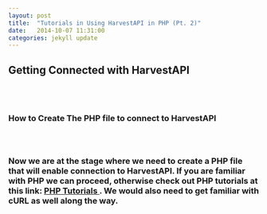 ```yaml
---
layout: post
title:  "Tutorials in Using HarvestAPI in PHP (Pt. 2)"
date:   2014-10-07 11:31:00
categories: jekyll update
---
```


<h2> Getting Connected with HarvestAPI </h2>
<br/><br/>

<h3> <b> How to Create The PHP file to connect to HarvestAPI </b> <h3> <br /> 

<h3> Now we are at the stage where we need to create a PHP file that will enable connection to HarvestAPI. 
	  If you are familiar with PHP we can proceed, otherwise check out PHP tutorials at this link: 
	  <a href="http://www.tutorialspoint.com/php/php_tutorial.pdf" > PHP Tutorials </a>. 
	  We would also need to get familiar with cURL as well along the way. 
</h3> 
<br/>

